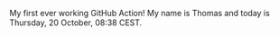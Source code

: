 My first ever working GitHub Action!
My name is Thomas and today is Thursday, 20 October, 08:38 CEST. 
